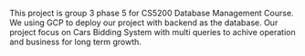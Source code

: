 This project is group 3 phase 5 for CS5200 Database Management Course. We using GCP to deploy our project with backend as the database. Our project focus on Cars Bidding System with multi queries to achive operation and business for long term growth. 

